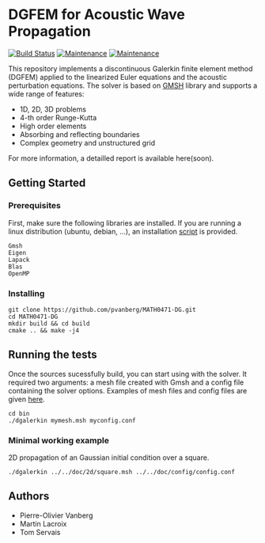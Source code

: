 # DGFEM for Acoustic Wave Propagation 

[![Build Status](https://travis-ci.org/pvanberg/MATH0471-DG.svg?branch=master)](https://travis-ci.org/pvanberg/MATH0471-DG)   [![Maintenance](https://img.shields.io/badge/Version-1.0.0-e67e22.svg)](https://github.com/pvanberg/MATH0471-DG/releases/tag/v1.1.0) [![Maintenance](https://img.shields.io/badge/c++-14%20|%2017%20|%2020-27ae60.svg)](https://github.com/pvanberg/MATH0471-DG/releases/tag/v1.0.0) 

This repository implements a discontinuous Galerkin finite element method (DGFEM) applied to the linearized Euler equations and the acoustic perturbation equations. The solver is based on [GMSH](http://gmsh.info/) library and supports a wide range of features:

- 1D, 2D, 3D problems
- 4-th order Runge-Kutta
- High order elements
- Absorbing and reflecting boundaries
- Complex geometry and unstructured grid

For more information, a detailled report is available here(soon).

## Getting Started

### Prerequisites

First, make sure the following libraries are installed. If you are running a linux distribution (ubuntu, debian, ...), an installation [script](https://github.com/pvanberg/MATH0471-DG/blob/master/build.sh) is provided. 

```
Gmsh
Eigen
Lapack
Blas
OpenMP
```

### Installing

```
git clone https://github.com/pvanberg/MATH0471-DG.git
cd MATH0471-DG
mkdir build && cd build
cmake .. && make -j4
```

## Running the tests
Once the sources sucessfully build, you can start using with the solver. It required two arguments: a mesh file created with Gmsh and a config file containing the solver options. Examples of mesh files and config files are given [here](https://github.com/pvanberg/MATH0471-DG/tree/master/doc).

```
cd bin
./dgalerkin mymesh.msh myconfig.conf
```

### Minimal working example

2D propagation of an Gaussian initial condition over a square.

```
./dgalerkin ../../doc/2d/square.msh ../../doc/config/config.conf 
```

## Authors

* Pierre-Olivier Vanberg
* Martin Lacroix
* Tom Servais
